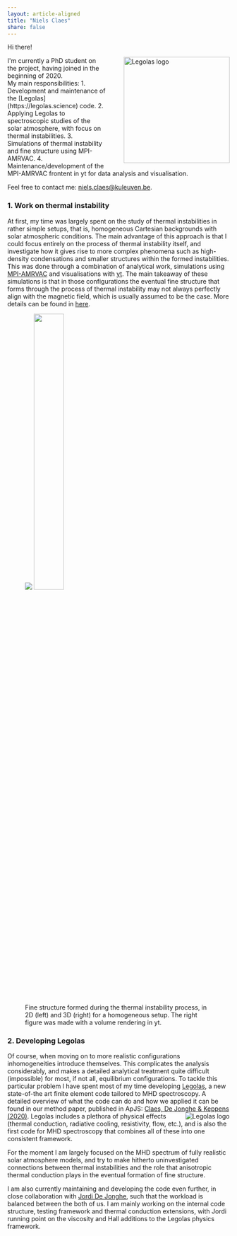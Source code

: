 ```yaml
---
layout: article-aligned
title: "Niels Claes"
share: false
---
```


Hi there!

<img src="{{ site.url }}/images/bio-photo-NC.png" alt="Legolas logo" style="float: right; padding-left: 2.5rem; width: 15rem">
I'm currently a PhD student on the project, having joined in the beginning of 2020. <br>
My main responsibilities:
1. Development and maintenance of the [Legolas](https://legolas.science) code.
2. Applying Legolas to spectroscopic studies of the solar atmosphere, with focus on thermal instabilities.
3. Simulations of thermal instability and fine structure using MPI-AMRVAC.
4. Maintenance/development of the MPI-AMRVAC frontent in yt for data analysis and visualisation.

Feel free to contact me: [niels.claes@kuleuven.be](mailto:niels.claes@kuleuven.be).

### 1. Work on thermal instability
At first, my time was largely spent on the study of thermal instabilities in rather simple setups, that is,
homogeneous Cartesian backgrounds with solar atmospheric conditions. The main advantage of this approach is that I
could focus entirely on the process of thermal instability itself, and investigate how it gives rise to more complex
phenomena such as high-density condensations and smaller structures within the formed instabilities. This was done through
a combination of analytical work, simulations using [MPI-AMRVAC](http://amrvac.org) and visualisations with [yt](https://yt-project.org).
The main takeaway of these simulations is that in those configurations the eventual fine structure that forms through the process
of thermal instability may not always perfectly align with the magnetic field, which is usually assumed to be the case.
More details can be found in [here](https://www.aanda.org/articles/aa/abs/2020/04/aa37616-20/aa37616-20.html).

<figure class="half">
    <img src="{{ site.url }}/images/density_plots.png">
	<img src="{{ site.url }}/images/TI_3d_rendering.png" style="width: 40%">
	<figcaption>
        Fine structure formed during the thermal instability process, in 2D (left) and 3D (right) for a
        homogeneous setup. The right figure was made with a volume rendering in yt.
    </figcaption>
</figure>


### 2. Developing Legolas
Of course, when moving on to more realistic configurations inhomogeneities introduce themselves. This complicates the analysis considerably, and
makes a detailed analytical treatment quite difficult (impossible) for most, if not all, equilibrium configurations. To tackle this particular problem
I have spent most of my time developing [Legolas](https://legolas.science), a new state-of-the art finite element code tailored to MHD spectroscopy.
A detailed overview of what the code can do and how we applied it can be found in our method paper, published in ApJS:
[Claes, De Jonghe & Keppens (2020)](https://doi.org/10.3847/1538-4365/abc5c4).
<img src="{{ site.url }}/images/legolas_logo_400x250.png" alt="Legolas logo" align="right">
Legolas includes a plethora of physical effects (thermal conduction, radiative cooling, resistivity, flow, etc.), and is also the first code for MHD spectroscopy
that combines all of these into one consistent framework.

For the moment I am largely focused on the MHD spectrum of fully realistic solar atmosphere models, and try to make
hitherto uninvestigated connections between thermal instabilities and the role that anisotropic thermal conduction plays in the eventual formation of fine structure.

I am also currently maintaining and developing the code even further, in close collaboration with [Jordi De Jonghe](../jordidejonghe),
such that the workload is balanced between the both of us. I am mainly working on the internal code structure, testing framework and thermal conduction extensions,
with Jordi running point on the viscosity and Hall additions to the Legolas physics framework.
